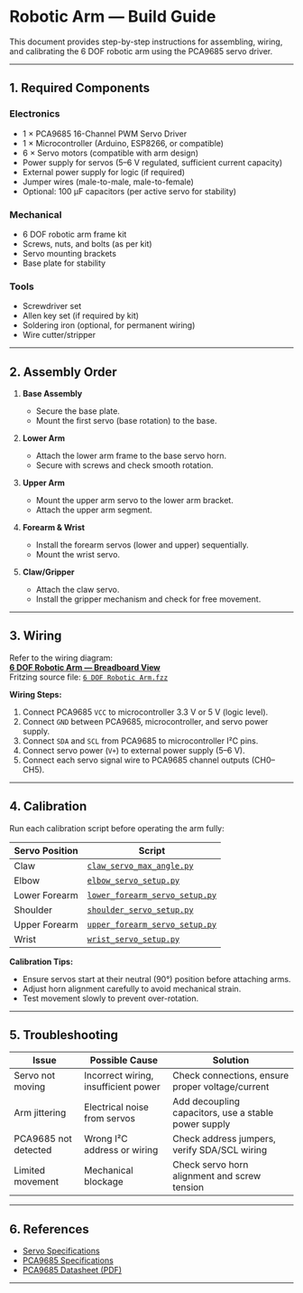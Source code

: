 # Robotic Arm — Build Guide

This document provides step-by-step instructions for assembling, wiring, and calibrating the 6 DOF robotic arm using the PCA9685 servo driver.

---

## 1. Required Components

### Electronics
- 1 × PCA9685 16-Channel PWM Servo Driver
- 1 × Microcontroller (Arduino, ESP8266, or compatible)
- 6 × Servo motors (compatible with arm design)
- Power supply for servos (5–6 V regulated, sufficient current capacity)
- External power supply for logic (if required)
- Jumper wires (male-to-male, male-to-female)
- Optional: 100 µF capacitors (per active servo for stability)

### Mechanical
- 6 DOF robotic arm frame kit
- Screws, nuts, and bolts (as per kit)
- Servo mounting brackets
- Base plate for stability

### Tools
- Screwdriver set
- Allen key set (if required by kit)
- Soldering iron (optional, for permanent wiring)
- Wire cutter/stripper

---

## 2. Assembly Order

1. **Base Assembly**  
   - Secure the base plate.
   - Mount the first servo (base rotation) to the base.

2. **Lower Arm**  
   - Attach the lower arm frame to the base servo horn.
   - Secure with screws and check smooth rotation.

3. **Upper Arm**  
   - Mount the upper arm servo to the lower arm bracket.
   - Attach the upper arm segment.

4. **Forearm & Wrist**  
   - Install the forearm servos (lower and upper) sequentially.
   - Mount the wrist servo.

5. **Claw/Gripper**  
   - Attach the claw servo.
   - Install the gripper mechanism and check for free movement.

---

## 3. Wiring

Refer to the wiring diagram:  
[**6 DOF Robotic Arm — Breadboard View**](../hardware/wiring/6%20DOF%20Robotic%20Arm_bb.png)  
Fritzing source file: [`6 DOF Robotic Arm.fzz`](../hardware/wiring/6%20DOF%20Robotic%20Arm.fzz)

**Wiring Steps:**
1. Connect PCA9685 `VCC` to microcontroller 3.3 V or 5 V (logic level).  
2. Connect `GND` between PCA9685, microcontroller, and servo power supply.  
3. Connect `SDA` and `SCL` from PCA9685 to microcontroller I²C pins.  
4. Connect servo power (`V+`) to external power supply (5–6 V).  
5. Connect each servo signal wire to PCA9685 channel outputs (CH0–CH5).  

---

## 4. Calibration

Run each calibration script before operating the arm fully:  

| Servo Position | Script |
|----------------|--------|
| Claw           | [`claw_servo_max_angle.py`](../firmware/calibration/claw_servo_max_angle.py) |
| Elbow          | [`elbow_servo_setup.py`](../firmware/calibration/elbow_servo_setup.py) |
| Lower Forearm  | [`lower_forearm_servo_setup.py`](../firmware/calibration/lower_forearm_servo_setup.py) |
| Shoulder       | [`shoulder_servo_setup.py`](../firmware/calibration/shoulder_servo_setup.py) |
| Upper Forearm  | [`upper_forearm_servo_setup.py`](../firmware/calibration/upper_forearm_servo_setup.py) |
| Wrist          | [`wrist_servo_setup.py`](../firmware/calibration/wrist_servo_setup.py) |

**Calibration Tips:**
- Ensure servos start at their neutral (90°) position before attaching arms.
- Adjust horn alignment carefully to avoid mechanical strain.
- Test movement slowly to prevent over-rotation.

---

## 5. Troubleshooting

| Issue | Possible Cause | Solution |
|-------|----------------|----------|
| Servo not moving | Incorrect wiring, insufficient power | Check connections, ensure proper voltage/current |
| Arm jittering | Electrical noise from servos | Add decoupling capacitors, use a stable power supply |
| PCA9685 not detected | Wrong I²C address or wiring | Check address jumpers, verify SDA/SCL wiring |
| Limited movement | Mechanical blockage | Check servo horn alignment and screw tension |

---

## 6. References
- [Servo Specifications](../hardware/specs/servo_specs.md)
- [PCA9685 Specifications](../hardware/specs/pca9685_specs.md)
- [PCA9685 Datasheet (PDF)](../hardware/datasheets/PCA9685_Datasheet.pdf)

---
